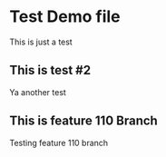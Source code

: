 # Test Demo file

This is just a test

## This is test #2

Ya another test

## This is feature 110 Branch

Testing feature 110 branch
